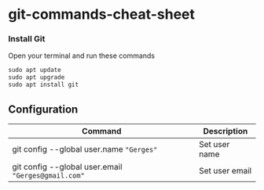 # git-commands-cheat-sheet


### Install Git

Open your terminal and run these commands

```cpp
sudo apt update
sudo apt upgrade
sudo apt install git
```

## Configuration
| Command | Description |
| - | - |
| git config --global user.name `"Gerges"`              | Set user name |
| git config --global user.email `"Gerges@gmail.com"` | Set user email |
